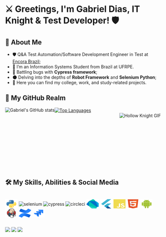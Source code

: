 # ⚔️ Greetings, I'm Gabriel Dias, IT Knight & Test Developer! 🛡️

## 📜 About Me
- 🛡️ Q&A Test Automation/Software Development Engineer in Test at [Encora Brazil](https://www.encora.com/?daitan-is-now-encora);
- 🏫 I’m an Information Systems Student from Brazil at UFRPE.
- 🐞 Battling bugs with **Cypress framework**;
- 🌑 Delving into the depths of **Robot Framework** and **Selenium Python**;
- 📂 Here you can find my college, work, and study-related projects.

## 🔮 My GitHub Realm
  <div style="display: flex; align-items: flex-start;">
    <div>
      <a href="https://github.com/gdias9487">
        <img align="left" height="160em" src="https://github-readme-stats.vercel.app/api?username=gdias9487&show_icons=true&theme=dark&include_all_commits=true&count_private=true" alt="Gabriel's GitHub stats"/>
        <img align="center" height="160em" src="https://github-readme-stats.vercel.app/api/top-langs/?username=gdias9487&layout=compact&langs_count=7&theme=dark" alt="Top Languages"/>
      </a>
      <img align="right" src="https://media.tenor.com/Gh3LKX9HMFkAAAAi/hollow-knight-knight.gif" alt="Hollow Knight GIF" height="180" style="margin-left: 100px;"/>
    </div>
    
  </div>

 ## 🛠️ My Skills, Abilities & Social Media 
<div style="display: inline_block"><br>
  <img align="center" alt="python" height="30" width="40" src="https://raw.githubusercontent.com/devicons/devicon/master/icons/python/python-original.svg">
  <img align="center" alt="selenium" height="30" width="40" src="https://cdn.jsdelivr.net/gh/devicons/devicon@latest/icons/selenium/selenium-original.svg">  
  <img align="center" alt="cypress" height="30" width="40" src="https://cdn.jsdelivr.net/gh/devicons/devicon@latest/icons/cypressio/cypressio-original.svg">  
  <img align="center" alt="circleci" height="30" width="40" src="https://cdn.jsdelivr.net/gh/devicons/devicon@latest/icons/circleci/circleci-plain.svg">
  <img align="center" alt="dart" height="30" width="40" src="https://raw.githubusercontent.com/devicons/devicon/master/icons/dart/dart-original.svg">
  <img align="center" alt="flutter" height="30" width="40" src="https://raw.githubusercontent.com/devicons/devicon/master/icons/flutter/flutter-original.svg">
  <img align="center" alt="javascript" height="30" width="40" src="https://raw.githubusercontent.com/devicons/devicon/master/icons/javascript/javascript-plain.svg">
  <img align="center" alt="html" height="30" width="40" src="https://raw.githubusercontent.com/devicons/devicon/master/icons/html5/html5-original.svg">
  <img align="center" alt="android" height="30" width="40" src="https://raw.githubusercontent.com/devicons/devicon/master/icons/android/android-original.svg">
  <img align="center" alt="jenkins" height="30" width="40" src="https://raw.githubusercontent.com/devicons/devicon/master/icons/jenkins/jenkins-original.svg">
  <img align="center" alt="confluence" height="30" width="40" src="https://raw.githubusercontent.com/devicons/devicon/master/icons/confluence/confluence-original.svg">
  <img align="center" alt="jira" height="30" width="40" src="https://raw.githubusercontent.com/devicons/devicon/master/icons/jira/jira-original.svg">

</div>


  
  ##
 
<div>
  <a href="https://www.instagram.com/gd1az_/" target="_blank"><img src="https://img.shields.io/badge/-Instagram-%23E4405F?style=for-the-badge&logo=instagram&logoColor=white" target="_blank"></a>
  <a href = "mailto:gdias9487@gmail.com"><img src="https://img.shields.io/badge/-Gmail-%23333?style=for-the-badge&logo=gmail&logoColor=white" target="_blank"></a>
  <a href="https://www.linkedin.com/in/gabriel-dias-51354619b/" target="_blank"><img src="https://img.shields.io/badge/-LinkedIn-%230077B5?style=for-the-badge&logo=linkedin&logoColor=white" target="_blank"></a> 

</div>

